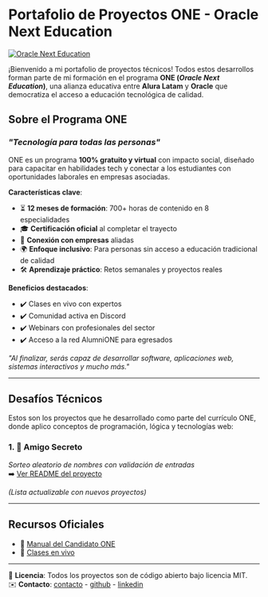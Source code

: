 # Portafolio de Proyectos ONE - Oracle Next Education

[![Oracle Next Education](https://img.shields.io/badge/Programa%20ONE-Alura%20Latam%20%2B%20Oracle-blue)](https://www.oracle.com/pe/education/oracle-next-education/)

¡Bienvenido a mi portafolio de proyectos técnicos! Todos estos desarrollos forman parte de mi formación en el programa **ONE (*Oracle Next Education*)**, una alianza educativa entre **Alura Latam** y **Oracle** que democratiza el acceso a educación tecnológica de calidad. 

## Sobre el Programa ONE

### *"Tecnología para todas las personas"*
ONE es un programa **100% gratuito y virtual** con impacto social, diseñado para capacitar en habilidades tech y conectar a los estudiantes con oportunidades laborales en empresas asociadas. 

**Características clave**:
- ⏳ **12 meses de formación**: 700+ horas de contenido en 8 especialidades
- 🎓 **Certificación oficial** al completar el trayecto
- 💼 **Conexión con empresas** aliadas
- 🌍 **Enfoque inclusivo**: Para personas sin acceso a educación tradicional de calidad
- 🛠️ **Aprendizaje práctico**: Retos semanales y proyectos reales

**Beneficios destacados**:
- ✔️ Clases en vivo con expertos  
- ✔️ Comunidad activa en Discord  
- ✔️ Webinars con profesionales del sector  
- ✔️ Acceso a la red AlumniONE para egresados  

*"Al finalizar, serás capaz de desarrollar software, aplicaciones web, sistemas interactivos y mucho más."*

---

## Desafíos Técnicos

Estos son los proyectos que he desarrollado como parte del currículo ONE, donde aplico conceptos de programación, lógica y tecnologías web:

### 1. 🎲 **Amigo Secreto**  
   *Sorteo aleatorio de nombres con validación de entradas*  
   ➡️ [Ver README del proyecto](enlace-al-readme-del-amigo-secreto)

*(Lista actualizable con nuevos proyectos)*

---

## Recursos Oficiales
- 📖 [Manual del Candidato ONE](https://www.oracle.com/ar/education/oracle-next-education/)
- 🎥 [Clases en vivo](https://www.aluracursos.com/)

---

📜 **Licencia**: Todos los proyectos son de código abierto bajo licencia MIT.  
✉️ **Contacto**: [contacto](m2035ausv@gmail.com) - [github](https://github.com/lPassword012) - [linkedin](https://www.linkedin.com/in/dev-mauricio/)
